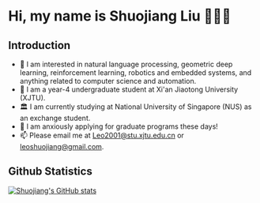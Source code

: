 # Hi, my name is Shuojiang Liu 👋👋👋

## Introduction

- 👀 I am interested in natural language processing, geometric deep learning, reinforcement learning, robotics and embedded systems, and anything related to computer science and automation.
- 🌱 I am a year-4 undergraduate student at Xi'an Jiaotong University (XJTU).
- 🏛️ I am currently studying at National University of Singapore (NUS) as an exchange student.
- 💞️ I am anxiously applying for graduate programs these days!
- 📫 Please email me at Leo2001@stu.xjtu.edu.cn or leoshuojiang@gmail.com.

## Github Statistics

[![Shuojiang's GitHub stats](https://github-readme-stats.vercel.app/api?username=LiuShuoJiang&show_icons=true&theme=cobalt&hide=prs,contribs)](https://github.com/anuraghazra/github-readme-stats)

<!---
LiuShuoJiang/LiuShuoJiang is a ✨ special ✨ repository because its `README.md` (this file) appears on your GitHub profile.
You can click the Preview link to take a look at your changes.
--->
